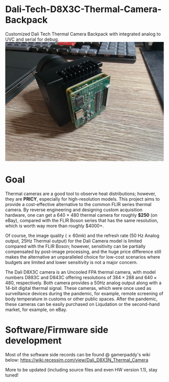# Dali-Tech-D8X3C-Thermal-Camera-Backpack
Customized Dali Tech Thermal Camera Backpack with integrated analog to UVC and serial for debug.
![alt text](https://raw.githubusercontent.com/TOA-HI/Dali-Tech-D8X3C-Thermal-Camera-Backpack/refs/heads/main/Pictures/thermal%20(2).jpg)
# Goal
Thermal cameras are a good tool to observe heat distributions; however, they are **PRICY**, especially for high-resolution models. This project aims to provide a cost-effective alternative to the common FLIR series thermal camera. By reverse engineering and designing custom acquisition hardware, one can get a 640 $\times$ 480 thermal camera for roughly **\$250** (on eBay), compared with the FLIR Boson series that has the same resolution, which is worth way more than roughly \$4000+. 

Of course, the image quality  ($\geq 60mk$) and the refresh rate (50 Hz Analog output, 25Hz Thermal output) for the Dali Camera model is limited compared with the FLIR Boson; however, sensitivity can be partially compensated by post-image processing, and the huge price difference still makes the alternative an unparalleled choice for low-cost scenarios where budgets are limited and lower sensitivity is not a major concern.

The Dali D8X3C camera is an Uncooled FPA thermal camera, with model numbers D883C and D843C offering resolutions of $384 \times 288$ and $640 \times 480$, respectively. Both camera provides a 50Hz analog output along with a 14-bit digital thermal signal. These cameras, which were once used as surveillance devices during the pandemic, for example, remote screening of body temperature in customs or other public spaces. After the pandemic, these cameras can be easily purchased on Liqudation or the second-hand market, for example, on eBay.

# Software/Firmware side development
Most of the software side records can be found @ gamerpaddy's wiki below:
https://wiki.recessim.com/view/Dali_D8X3N_Thermal_Camera

More to be updated (including source files and even HW version 1.1), stay tuned!
